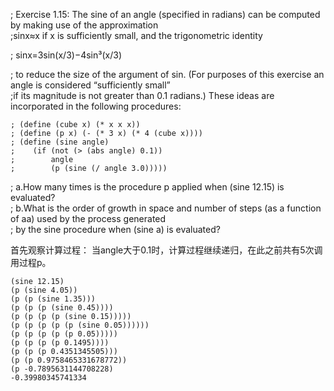 ; Exercise 1.15: The sine of an angle (specified in radians) can be computed by making use of the approximation</br>
;sinx≈x if x is sufficiently small, and the trigonometric identity

; sinx=3sin(x/3)−4sin³(x/3)

; to reduce the size of the argument of sin. (For purposes of this exercise an angle is considered “sufficiently small”</br>
;if its magnitude is not greater than 0.1 radians.) These ideas are incorporated in the following procedures:
```
; (define (cube x) (* x x x))
; (define (p x) (- (* 3 x) (* 4 (cube x))))
; (define (sine angle)
;    (if (not (> (abs angle) 0.1))
;        angle
;        (p (sine (/ angle 3.0)))))
```
; a.How many times is the procedure p applied when (sine 12.15) is evaluated?</br>
; b.What is the order of growth in space and number of steps (as a function of aa) used by the process generated</br>
; by the sine procedure when (sine a) is evaluated?

首先观察计算过程：
当angle大于0.1时，计算过程继续递归，在此之前共有5次调用过程p。
```
(sine 12.15)
(p (sine 4.05))
(p (p (sine 1.35)))
(p (p (p (sine 0.45))))
(p (p (p (p (sine 0.15)))))
(p (p (p (p (p (sine 0.05))))))
(p (p (p (p (p 0.05)))))
(p (p (p (p 0.1495))))
(p (p (p 0.4351345505)))
(p (p 0.9758465331678772))
(p -0.7895631144708228)
-0.39980345741334
```

